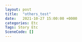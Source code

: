 ```yaml
---
layout: post
title:  "others_test"
date:   2021-10-27 15:00:00 +0000
categories: Etc
Tags: Story Etc
SceneCode: []
---
```

